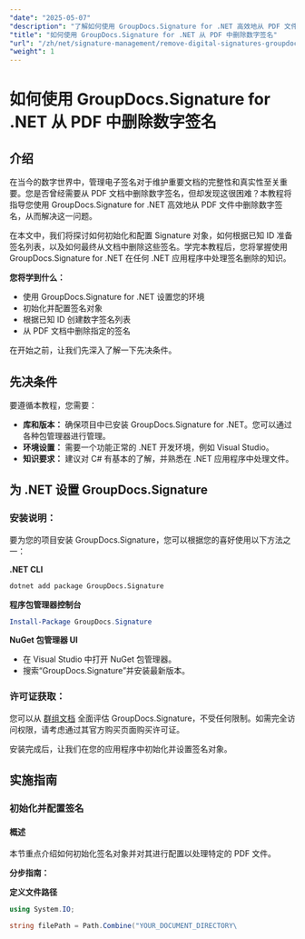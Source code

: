 ```yaml
---
"date": "2025-05-07"
"description": "了解如何使用 GroupDocs.Signature for .NET 高效地从 PDF 文件中删除数字签名。本分步指南涵盖安装、配置和删除过程。"
"title": "如何使用 GroupDocs.Signature for .NET 从 PDF 中删除数字签名"
"url": "/zh/net/signature-management/remove-digital-signatures-groupdocs-dotnet-pdf/"
"weight": 1
---
```


# 如何使用 GroupDocs.Signature for .NET 从 PDF 中删除数字签名

## 介绍

在当今的数字世界中，管理电子签名对于维护重要文档的完整性和真实性至关重要。您是否曾经需要从 PDF 文档中删除数字签名，但却发现这很困难？本教程将指导您使用 GroupDocs.Signature for .NET 高效地从 PDF 文件中删除数字签名，从而解决这一问题。

在本文中，我们将探讨如何初始化和配置 Signature 对象，如何根据已知 ID 准备签名列表，以及如何最终从文档中删除这些签名。学完本教程后，您将掌握使用 GroupDocs.Signature for .NET 在任何 .NET 应用程序中处理签名删除的知识。

**您将学到什么：**
- 使用 GroupDocs.Signature for .NET 设置您的环境
- 初始化并配置签名对象
- 根据已知 ID 创建数字签名列表
- 从 PDF 文档中删除指定的签名

在开始之前，让我们先深入了解一下先决条件。

## 先决条件

要遵循本教程，您需要：

- **库和版本：** 确保项目中已安装 GroupDocs.Signature for .NET。您可以通过各种包管理器进行管理。
- **环境设置：** 需要一个功能正常的 .NET 开发环境，例如 Visual Studio。
- **知识要求：** 建议对 C# 有基本的了解，并熟悉在 .NET 应用程序中处理文件。

## 为 .NET 设置 GroupDocs.Signature

### 安装说明：

要为您的项目安装 GroupDocs.Signature，您可以根据您的喜好使用以下方法之一：

**.NET CLI**
```bash
dotnet add package GroupDocs.Signature
```

**程序包管理器控制台**
```powershell
Install-Package GroupDocs.Signature
```

**NuGet 包管理器 UI**
- 在 Visual Studio 中打开 NuGet 包管理器。
- 搜索“GroupDocs.Signature”并安装最新版本。

### 许可证获取：

您可以从 [群组文档](https://purchase.groupdocs.com/temporary-license/) 全面评估 GroupDocs.Signature，不受任何限制。如需完全访问权限，请考虑通过其官方购买页面购买许可证。

安装完成后，让我们在您的应用程序中初始化并设置签名对象。

## 实施指南

### 初始化并配置签名

#### 概述
本节重点介绍如何初始化签名对象并对其进行配置以处理特定的 PDF 文件。

**分步指南：**

**定义文件路径**
```csharp
using System.IO;

string filePath = Path.Combine("YOUR_DOCUMENT_DIRECTORY\